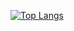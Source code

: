 [![Top Langs](https://github-readme-stats.vercel.app/api/top-langs/?username=NunoDuarte&layout=compact&hide=html)](https://github.com/NunoDuarte/github-readme-stats)
